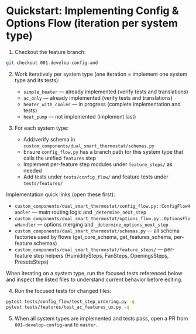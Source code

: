 # Quickstart: Implementing Config & Options Flow (iteration per system type)

1. Checkout the feature branch:

```bash
git checkout 001-develop-config-and
```

2. Work iteratively per system type (one iteration = implement one system type and its tests):
   - `simple_heater` — already implemented (verify tests and translations)
   - `ac_only` — already implemented (verify tests and translations)
   - `heater_with_cooler` — in progress (complete implementation and tests)
   - `heat_pump` — not implemented (implement last)

3. For each system type:
   - Add/verify schema in `custom_components/dual_smart_thermostat/schemas.py`
   - Ensure `config_flow.py` has a branch path for this system type that calls the unified `features` step
   - Implement per-feature step modules under `feature_steps/` as needed
   - Add tests under `tests/config_flow/` and feature tests under `tests/features/`

Implementation quick links (open these first):

- `custom_components/dual_smart_thermostat/config_flow.py::ConfigFlowHandler` — main routing logic and `_determine_next_step`
- `custom_components/dual_smart_thermostat/options_flow.py::OptionsFlowHandler` — options merging and `_determine_options_next_step`
- `custom_components/dual_smart_thermostat/schemas.py` — all schema factories used by flows (get_core_schema, get_features_schema, per-feature schemas)
- `custom_components/dual_smart_thermostat/feature_steps/` — per-feature step helpers (HumiditySteps, FanSteps, OpeningsSteps, PresetsSteps)

When iterating on a system type, run the focused tests referenced below and inspect the listed files to understand current behavior before editing.

4. Run the focused tests for changed files:

```bash
pytest tests/config_flow/test_step_ordering.py -q
pytest tests/features/test_ac_features_ux.py -q
```

5. When all system types are implemented and tests pass, open a PR from `001-develop-config-and` to `master`.
